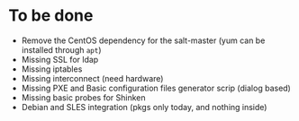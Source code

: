 # To be done

  - Remove the CentOS dependency for the salt-master (yum can be installed through `apt`)
  - Missing SSL for ldap
  - Missing iptables
  - Missing interconnect (need hardware)
  - Missing PXE and Basic configuration files generator scrip (dialog based)
  - Missing basic probes for Shinken
  - Debian and SLES integration (pkgs only today, and nothing inside)

